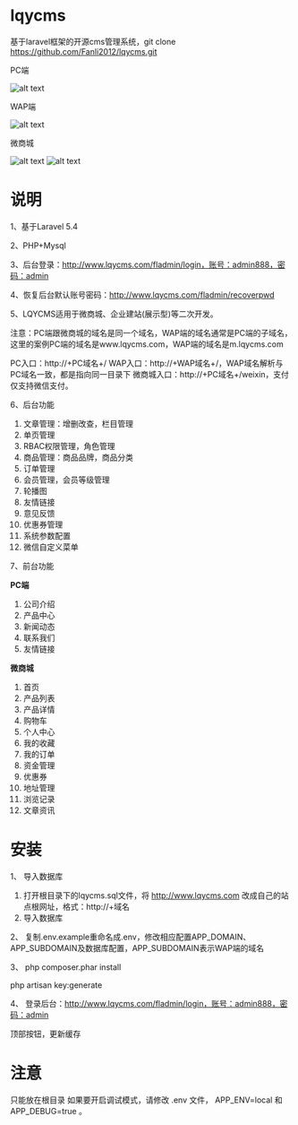 # lqycms
基于laravel框架的开源cms管理系统，git clone https://github.com/Fanli2012/lqycms.git

PC端

![alt text](/public/images/screenshots.jpg "网站截图")

WAP端

![alt text](/public/images/wapscreenshots.png "手机站截图")

微商城

![alt text](/public/images/wscscreenshots.jpg "微商城截图")
![alt text](/public/images/wscmyscreenshots.png "微商城个人中心截图")


# 说明

1、基于Laravel 5.4

2、PHP+Mysql

3、后台登录：http://www.lqycms.com/fladmin/login，账号：admin888，密码：admin

4、恢复后台默认账号密码：http://www.lqycms.com/fladmin/recoverpwd

5、LQYCMS适用于微商城、企业建站(展示型)等二次开发。

注意：PC端跟微商城的域名是同一个域名，WAP端的域名通常是PC端的子域名，这里的案例PC端的域名是www.lqycms.com，WAP端的域名是m.lqycms.com

PC入口：http://+PC域名+/
WAP入口：http://+WAP域名+/，WAP域名解析与PC域名一致，都是指向同一目录下
微商城入口：http://+PC域名+/weixin，支付仅支持微信支付。

6、后台功能
1) 文章管理：增删改查，栏目管理
2) 单页管理
3) RBAC权限管理，角色管理
4) 商品管理：商品品牌，商品分类
5) 订单管理
6) 会员管理，会员等级管理
7) 轮播图
8) 友情链接
9) 意见反馈
10) 优惠券管理
11) 系统参数配置
12) 微信自定义菜单

7、前台功能

<strong>PC端</strong>
1) 公司介绍
2) 产品中心
3) 新闻动态
4) 联系我们
5) 友情链接

<strong>微商城</strong>
1) 首页
2) 产品列表
3) 产品详情
4) 购物车
5) 个人中心
6) 我的收藏
7) 我的订单
8) 资金管理
9) 优惠券
10) 地址管理
11) 浏览记录
12) 文章资讯


# 安装

1、 导入数据库
1) 打开根目录下的lqycms.sql文件，将 http://www.lqycms.com 改成自己的站点根网址，格式：http://+域名
2) 导入数据库

2、 复制.env.example重命名成.env，修改相应配置APP_DOMAIN、APP_SUBDOMAIN及数据库配置，APP_SUBDOMAIN表示WAP端的域名

3、 
php composer.phar install

php artisan key:generate


4、 登录后台：http://www.lqycms.com/fladmin/login，账号：admin888，密码：admin

顶部按钮，更新缓存


# 注意
只能放在根目录
如果要开启调试模式，请修改 .env 文件， APP_ENV=local 和 APP_DEBUG=true 。
